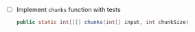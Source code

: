 - [ ] Implement `chunks` function with tests

  ```java
  public static int[][] chunks(int[] input, int chunkSize)
  ```

  


